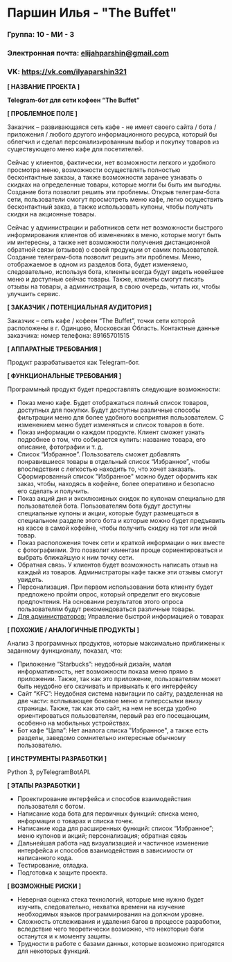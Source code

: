# Паршин Илья - "The Buffet"

### Группа: 10 - МИ - 3
### Электронная почта: elijahparshin@gmail.com
### VK: https://vk.com/ilyaparshin321


**[ НАЗВАНИЕ ПРОЕКТА ]**

**Telegram-бот для сети кофеен “The Buffet”**

**[ ПРОБЛЕМНОЕ ПОЛЕ ]**

Заказчик – развивающаяся сеть кафе - не имеет своего сайта / бота / приложения / любого другого информационного ресурса, который бы облегчил и сделал персонализированным выбор и покупку товаров из существующего меню кафе для посетителей. 

Сейчас у клиентов, фактически, нет возможности легкого и удобного просмотра меню, возможности осуществлять полностью бесконтактные заказы, а также возможности заранее узнавать о скидках на определенные товары, которые могли бы быть им выгодны. Создание бота позволит решить эти проблемы. Открыв телеграм-бота сети, пользователи смогут просмотреть меню кафе, легко осуществить бесконтактный заказ, а также использовать купоны, чтобы получать скидки на акционные товары.

Сейчас у администрации и работников сети нет возможности быстрого информирования клиентов об изменениях в меню, которые могут быть им интересны, а также нет возможности получения дистанционной обратной связи (отзывов) о своей продукции от самих пользователей. Создание телеграм-бота позволит решить эти проблемы. Меню, отображаемое в одном из разделов бота, будет изменяемо, следовательно, используя бота, клиенты всегда будут видеть новейшее меню и доступные сейчас товары. Также, клиенты смогут писать отзывы на товары, а администрация, в свою очередь, читать их, чтобы улучшить сервис.

**[ ЗАКАЗЧИК / ПОТЕНЦИАЛЬНАЯ АУДИТОРИЯ ]**

Заказчик – сеть кафе / кофеен “The Buffet”, точки сети которой расположены в г. Одинцово, Московская Область.
Контактные данные заказчика: номер телефона: 89165701515

**[ АППАРАТНЫЕ ТРЕБОВАНИЯ ]**

Продукт разрабатывается как Telegram-бот. 

**[ ФУНКЦИОНАЛЬНЫЕ ТРЕБОВАНИЯ ]**

Программный продукт будет предоставлять следующие возможности:
* Показ меню кафе. Будет отображаться полный список товаров, доступных для покупки. Будут доступны различные способы фильтрации меню для более удобного восприятия пользователем. С изменением меню будет изменяться и список товаров в боте.
* Показ информации о каждом продукте. Клиент сможет узнать подробнее о том, что собирается купить: название товара, его описание, фотографии и т. д. 
* Список “Избранное”. Пользователь сможет добавлять понравившиеся товары в отдельный список “Избранное”, чтобы впоследствии с легкостью находить то, что хочет заказать. Сформированный список "Избранное" можно будет оформить как заказ, чтобы, находясь в кофейне, более оперативно и безопасно его сделать и получить.
* Показ акций дня и эксклюзивных скидок по купонам специально для пользователей бота. Пользователям бота будут доступны специальные купоны и акции, которые будут размещаться в специальном разделе этого бота и которые можно будет предъявить на кассе в самой кофейне, чтобы получить скидку на тот или иной товар.
* Показ расположения точек сети и краткой информации о них вместе с фотографиями. Это позволит клиентам проще сориентироваться и выбрать ближайшую к ним точку сети.
* Обратная связь. У клиентов будет возможность написать отзыв на каждый из товаров. Администраторы кафе также эти отзывы смогут увидеть.
* Персонализация. При первом использовании бота клиенту будет предложено пройти опрос, который определит его вкусовые предпочтения. На основании результатов этого опроса пользователям будут рекомендоваться различные товары.
* <u>Для администраторов:</u> Управление быстрой информацией о товарах

**[ ПОХОЖИЕ / АНАЛОГИЧНЫЕ ПРОДУКТЫ ]**

Анализ 3 программных продуктов, которые максимально приближены к заданному функционалу, показал, что:
* Приложение “Starbucks”: неудобный дизайн, малая информативность, нет возможности показа меню прямо в приложении. Также, так как это приложение, пользователям может быть неудобно его скачивать и привыкать к его интерфейсу
* Сайт “KFC”:  Неудобная система навигации по сайту, разделенная на две части: всплывающее боковое меню и гиперссылки внизу страницы. Также, так как это сайт, на нем не всегда удобно ориентироваться пользователям, первый раз его посещающим, особенно на мобильных устройствах.
* Бот кафе “Цапа”: Нет аналога списка "Избранное", а также есть разделы, заведомо сомнительно интересные обычному пользователю.
 
**[ ИНСТРУМЕНТЫ РАЗРАБОТКИ ]**

Python 3, pyTelegramBotAPI.

**[ ЭТАПЫ РАЗРАБОТКИ ]**

* Проектирование интерфейса и способов взаимодействия пользователя с ботом.
* Написание кода бота для первичных функций: списка меню, информации о товарах и списка точек.
* Написание кода для расширенных функций: список “Избранное”; меню купонов и акций; персонализация; обратная связь
* Дальнейшая работа над визуализацией и частичное изменение интерфейса и способов взаимодействия в зависимости от написанного кода.
* Тестирование, отладка.
* Подготовка к защите проекта.
 
**[ ВОЗМОЖНЫЕ РИСКИ ]**
* Неверная оценка стека технологий, которые мне нужно будет изучить, следовательно, нехватка времени на изучение необходимых языков программирования на должном уровне.
* Сложность отслеживания и удаления багов в процессе разработки, вследствие чего теоретически возможно, что некоторые баги останутся и к моменту защиты.
* Трудности в работе с базами данных, которые возможно пригодятся для некоторых функций.

